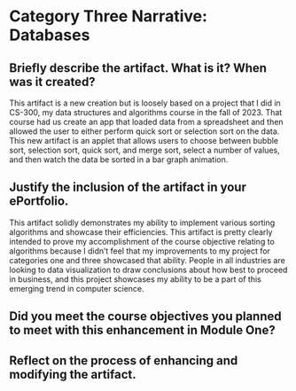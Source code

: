 # Category Three Narrative: Databases

## Briefly describe the artifact. What is it? When was it created?
This artifact is a new creation but is loosely based on a project that I did in CS-300, my data structures and algorithms course in the fall of 2023. That course had us create an app that loaded data from a spreadsheet and then allowed the user to either perform quick sort or selection sort on the data. This new artifact is an applet that allows users to choose between bubble sort, selection sort, quick sort, and merge sort, select a number of values, and then watch the data be sorted in a bar graph animation. 

## Justify the inclusion of the artifact in your ePortfolio. 
This artifact solidly demonstrates my ability to implement various sorting algorithms and showcase their efficiencies. This artifact is pretty clearly intended to prove my accomplishment of the course objective relating to algorithms because I didn’t feel that my improvements to my project for categories one and three showcased that ability. People in all industries are looking to data visualization to draw conclusions about how best to proceed in business, and this project showcases my ability to be a part of this emerging trend in computer science.

## Did you meet the course objectives you planned to meet with this enhancement in Module One? 

## Reflect on the process of enhancing and modifying the artifact. 


